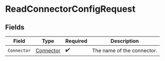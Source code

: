 # ReadConnectorConfigRequest


## Fields

| Field                                             | Type                                              | Required                                          | Description                                       |
| ------------------------------------------------- | ------------------------------------------------- | ------------------------------------------------- | ------------------------------------------------- |
| `Connector`                                       | [Connector](../../Models/Components/Connector.md) | :heavy_check_mark:                                | The name of the connector.                        |